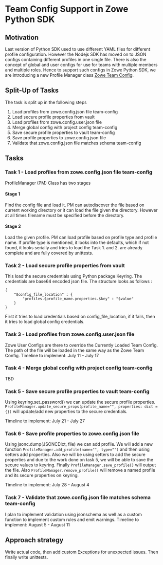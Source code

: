 # Team Config Support in Zowe Python SDK

## Motivation
Last version of Python SDK used to use different YAML files for different profile configuration. However the Nodejs SDK has moved on to JSON configs containing different profiles in one single file. There is also the concept of global and user configs for use for teams with multiple members and multiple roles. Hence to support such configs in Zowe Python SDK, we are introducing a new Profile Manager class [Zowe Team Config](https://medium.com/zowe/zowe-cli-getting-started-made-easy-f53d769c678e).

## Split-Up of Tasks
The task is split up in the following steps
1. Load profiles from zowe.config.json file team-config
2. Load secure profile properties from vault
3. Load profiles from zowe.config.user.json file
4. Merge global config with project config team-config
5. Save secure profile properties to vault team-config
6. Save profile properties to zowe.config.json file
7. Validate that zowe.config.json file matches schema team-config

## Tasks
### Task 1 - Load profiles from zowe.config.json file team-config
ProfileManager (PM) Class has two stages
#### Stage 1
Find the config file and load it. PM can autodiscover the file based on current working directory or it can load the file given the directory. However at all times filename must be specified before the directory.
#### Stage 2
Load the given profile. PM can load profile based on profile type and profile name. If profile type is mentioned, it looks into the defaults, which if not found, it looks serially and tries to load the
Task 1. and 2. are already complete and are fully covered by unittests.
### Task 2 - Load secure profile properties from vault
This load the secure credentials using Python package Keyring. The credentials are base64 encoded json file. The structure looks as follows :

```
{
    "$config_file_location" : {
        "profiles.$profile_name.properties.$key" : "$value"
    }
}
```
First it tries to load credentials based on config_file_location, if it fails, then it tries to load global config credentials.
### Task 3 - Load profiles from zowe.config.user.json file
Zowe User Configs are there to override the Currently Loaded Team Config. The path of the file will be loaded in the same way as the Zowe Team Config.
Timeline to implement: July 11 - July 17
### Task 4 - Merge global config with project config team-config
TBD
### Task 5 - Save secure profile properties to vault team-config
Using keyring.set_password() we can update the secure profile properties. `ProfileManager.update_secure_props(profile_name="", properties: dict = {})` will update/add new properties to the secure credentials.

Timeline to implement: July 21 - July 27
### Task 6 - Save profile properties to zowe.config.json file
Using jsonc.dump(JSONCDict, file) we can add profile. We will add a new function `ProfileManager.add_profile(name="", type="")` and then using setters add properties. Also we will be using setters to add the secure properties and due to the work done on task 5, we will be able to save the secure values to keyring. Finally `ProfileManager.save_profile()` will output the file. Also `ProfileManager.remove_profile()` will remove a named profile and its secure properties on keyring.

Timeline to implement: July 28 - August 4
### Task 7 - Validate that zowe.config.json file matches schema team-config
I plan to implement validation using jsonschema as well as a custom function to implement custom rules and emit warnings.
Timeline to implement: August 5 - August 11

## Approach strategy
Write actual code, then add custom Exceptions for unexpected issues. Then finally write unittests.